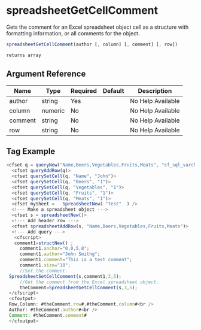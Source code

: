 # spreadsheetGetCellComment

 Gets the comment for an Excel spreadsheet object cell as a structure with formatting information, or all comments for the object.

```javascript
spreadsheetGetCellComment(author [, column] [, comment] [, row])
```

```javascript
returns array
```

## Argument Reference

| Name | Type | Required | Default | Description |
| --- | --- | --- | --- | --- |
| author | string | Yes |  | No Help Available |
| column | numeric | No |  | No Help Available |
| comment | string | No |  | No Help Available |
| row | string | No |  | No Help Available |

## Tag Example

```javascript
<cfset q = queryNew("Name,Beers,Vegetables,Fruits,Meats", "cf_sql_varchar,cf_sql_integer,cf_sql_integer,cf_sql_integer,cf_sql_integer")> 
  <cfset queryAddRow(q)> 
  <cfset querySetCell(q, "Name", "John")> 
  <cfset querySetCell(q, "Beers", "1")> 
  <cfset querySetCell(q, "Vegetables", "1")> 
  <cfset querySetCell(q, "Fruits", "1")> 
  <cfset querySetCell(q, "Meats", "1")> 
  <cfset mySheet =   SpreadsheetNew( "Test"  ) /> 
  <!--- Make a spreadsheet object ---> 
  <cfset s = spreadsheetNew()> 
  <!--- Add header row ---> 
  <cfset spreadsheetAddRow(s, "Name,Beers,Vegetables,Fruits,Meats")> 
  <!--- Add query ---> 
   <cfscript> 
   comment1=structNew() ; 
     comment1.anchor="0,0,5,8"; 
     comment1.author="John Smithg"; 
     comment1.comment="This is a test comment"; 
     comment1.size="10"; 
     //Set the comment. 
 SpreadsheetSetCellComment(s,comment1,3,5); 
     //Get the comment from the Excel spreadsheet object. 
     theComment=SpreadsheetGetCellComment(s,3,5); 
 </cfscript> 
 <cfoutput> 
 Row,Column: #theComment.row#,#theComment.column#<br /> 
 Author: #theComment.author#<br /> 
 Comment: #theComment.comment# 
 </cfoutput>
```
